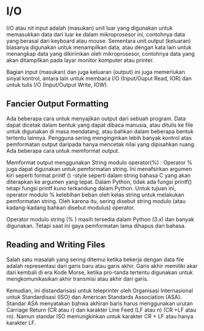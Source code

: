 # I/O

I/O atau nit input adalah (masukan) unit luar yang digunakan untuk memasukkan data dari luar ke dalam mikroprosesor ini, contohnya data yang berasal dari keyboard atau mouse. Sementara unit output (keluaran) biasanya digunakan untuk menampilkan data, atau dengan kata lain untuk menangkap data yang dikirimkan oleh mikroprosesor, contohnya data yang akan ditampilkan pada layar monitor komputer atau printer.

Bagian input (masukan) dan juga keluaran (output) ini juga memerlukan sinyal kontrol, antara lain untuk membaca I/O (Input/Ouput Read, IOR) dan untuk tulis I/O (Input/Output Write, IOW).

## Fancier Output Formatting
Ada beberapa cara untuk menyajikan output dari sebuah program. Data dapat dicetak dalam bentuk yang dapat dibaca manusia, atau ditulis ke file untuk digunakan di masa mendatang, atau bahkan dalam beberapa bentuk tertentu lainnya. Pengguna sering menginginkan lebih banyak kontrol atas pemformatan output daripada hanya mencetak nilai yang dipisahkan ruang. Ada beberapa cara untuk memformat output. 

Memformat output menggunakan String modulo operator(%) : 
Operator % juga dapat digunakan untuk pemformatan string. Ini menafsirkan argumen kiri seperti format printf () -style seperti dalam string bahasa C yang akan diterapkan ke argumen yang tepat. Dalam Python, tidak ada fungsi printf() tetapi fungsi printf kuno terkandung dalam Python. Untuk tujuan ini, operator modulo % kelebihan beban oleh kelas string untuk melakukan pemformatan string. Oleh karena itu, sering disebut string modulo (atau kadang-kadang bahkan disebut modulus) operator. 

Operator modulo string (% ) masih tersedia dalam Python (3.x) dan banyak digunakan. Tetapi saat ini gaya pemformatan lama dihapus dari bahasa. 

## Reading and Writing Files
Salah satu masalah yang sering ditemui ketika bekerja dengan data file adalah representasi dari garis baru atau garis akhir. Garis akhir memiliki akar dari kembali di era Kode Morse, ketika pro-tanda tertentu digunakan untuk mengkomunikasikan akhir transmisi atau akhir dari garis.

Kemudian, ini distandarisasi untuk teleprinter oleh Organisasi Internasional untuk Standardisasi (ISO) dan American Standards Association (ASA). Standar ASA menyatakan bahwa akhiran baris harus menggunakan urutan Carriage Return (CR atau r) dan karakter Line Feed (LF atau n) (CR +LF atau rn). Namun standar ISO memungkinkan untuk karakter CR + LF atau hanya karakter LF.